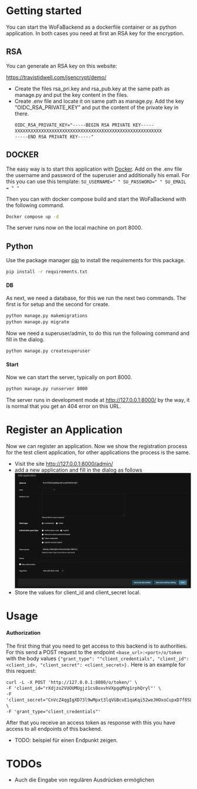 

# Getting started

You can start the WoFaBackend as a dockerfile container or as python application. In both cases you need at first 
an RSA key for the encryption.

## RSA
You can generate an RSA key on this website:

https://travistidwell.com/jsencrypt/demo/

- Create the files rsa_pri.key and rsa_pub.key at the same path as manage.py and put the key content in the files. 
- Create .env file and locate it on same path as manage.py. Add the key “OIDC_RSA_PRIVATE_KEY” and put the content of the private key in there.
    ````
    OIDC_RSA_PRIVATE_KEY="-----BEGIN RSA PRIVATE KEY-----
    XXXXXXXXXXXXXXXXXXXXXXXXXXXXXXXXXXXXXXXXXXXXXXXXXXXXXXXX
    -----END RSA PRIVATE KEY-----"
    ````
  
## DOCKER 

The easy way is to start this application with [Docker](https://www.docker.com/). 
Add on the .env file the username and password of the superuser and additionally his email. For this you can use this template:
    ````
    SU_USERNAME=" "
    SU_PASSWORD=" "
    SU_EMAIL = " "
    ````

Then you can with docker compose build and start the WoFaBackend with the following command.

```bash
Docker compose up -d
```

The server runs now on the local machine on port 8000. 


## Python

Use the package manager [pip](https://pip.pypa.io/en/stable/) to install the requirements for this package.

```bash
pip install -r requirements.txt 
```
  
#### DB
As next, we need a database, for this we run the next two commands. The first is for setup and the second for create.

```bash
python manage.py makemigrations
python manage.py migrate
```

Now we need a superuser/admin, to do this run the following command and fill in the dialog. 

```bash
python manage.py createsuperuser
```

#### Start 

Now we can start the server, typically on port 8000. 

```bash
python manage.py runserver 8000 
```

The server runs in development mode at http://127.0.0.1:8000/ by the way, it is normal that you get an 404 error on this URL.  


# Register an Application
Now we can register an application. Now we show the registration process for the test client application, for other applications the process is the same. 

- Visit the site http://127.0.0.1:8000/admin/
- add a new application and fill in the dialog as follows
![](./assets/register_application.jpg)
- Store the values for client_id and client_secret local. 

# Usage
#### Authorization
The first thing that you need to get access to this backend is to authorities. For this send a POST request
to the endpoint ```<base_url>:<port>/o/token ``` with the body values ```{"grant_type": ""client_credentials",
"client_id": <client_id>, "client_secret": <client_secret>}.``` 
Here is an example for this request:

```
curl -L -X POST 'http://127.0.0.1:8080/o/token/' \
-F 'client_id="rXdjzo2VUOUMUgjz1csBoxvhVXpgqMVg1rphQryl"' \
-F 'client_secret="CnVcZ4qgIgXD73l9wMpxt3lqVGBcvE1qaKqi52weJHOxoCupxD7f8SLkc6ehgWADanAp0wmIm323vX3nvUfErZgrRDS0GsQ8eS2UIQZeJoHhYtTNrmKUlnR1BWyh2hHp"' \
-F 'grant_type="client_credentials"'
```

After that you receive an access token as response with this you have access to all endpoints of this backend.



- TODO: beispiel für einen Endpunkt zeigen.

# TODOs
- Auch die Eingabe von regulären Ausdrücken ermöglichen
